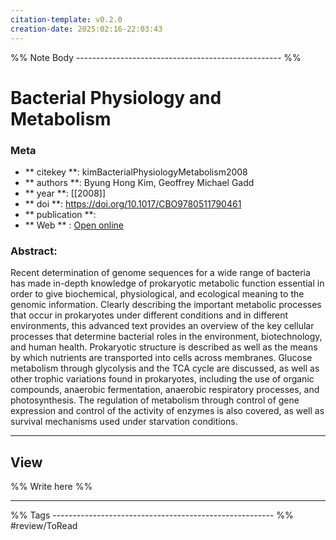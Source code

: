 ```yaml
---
citation-template: v0.2.0
creation-date: 2025:02:16-22:03:43
---
```


%% Note Body --------------------------------------------------- %%
# Bacterial Physiology and Metabolism

### Meta
- ** citekey **: kimBacterialPhysiologyMetabolism2008
- ** authors **: Byung Hong Kim, Geoffrey Michael Gadd
- ** year **: [[2008]]
- ** doi **: https://doi.org/10.1017/CBO9780511790461
- ** publication **: 
- ** Web ** : [Open online](https://www.cambridge.org/core/product/identifier/9780511790461/type/book)


### Abstract:
Recent determination of genome sequences for a wide range of bacteria has made in-depth knowledge of prokaryotic metabolic function essential in order to give biochemical, physiological, and ecological meaning to the genomic information. Clearly describing the important metabolic processes that occur in prokaryotes under different conditions and in different environments, this advanced text provides an overview of the key cellular processes that determine bacterial roles in the environment, biotechnology, and human health. Prokaryotic structure is described as well as the means by which nutrients are transported into cells across membranes. Glucose metabolism through glycolysis and the TCA cycle are discussed, as well as other trophic variations found in prokaryotes, including the use of organic compounds, anaerobic fermentation, anaerobic respiratory processes, and photosynthesis. The regulation of metabolism through control of gene expression and control of the activity of enzymes is also covered, as well as survival mechanisms used under starvation conditions.

___

## View

%% Write here %%





___
%% Tags  ------------------------------------------------------- %%
#review/ToRead